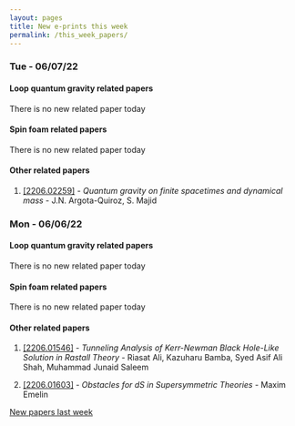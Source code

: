 ```yaml
---
layout: pages
title: New e-prints this week
permalink: /this_week_papers/
---
```




### Tue - 06/07/22

#### Loop quantum gravity related papers

There is no new related paper today 

#### Spin foam related papers

There is no new related paper today 



#### Other related papers

1. [[2206.02259]](https://arxiv.org/abs/2206.02259) - *Quantum gravity on finite spacetimes and dynamical mass* - J.N. Argota-Quiroz, S. Majid



### Mon - 06/06/22

#### Loop quantum gravity related papers

There is no new related paper today 

#### Spin foam related papers

There is no new related paper today 



#### Other related papers

1. [[2206.01546]](https://arxiv.org/abs/2206.01546) - *Tunneling Analysis of Kerr-Newman Black Hole-Like Solution in Rastall  Theory* - Riasat Ali, Kazuharu Bamba, Syed Asif Ali Shah, Muhammad Junaid Saleem

1. [[2206.01603]](https://arxiv.org/abs/2206.01603) - *Obstacles for dS in Supersymmetric Theories* - Maxim Emelin






[New papers last week]({{site.url}}/archived/weekly/pre-prints/2022/06/06/archived_weekly_papers.html)